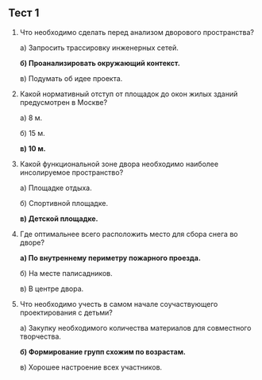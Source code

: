 ## Тест 1

1. Что необходимо сделать перед анализом дворового пространства?
    
    а) Запросить трассировку инженерных сетей.
    
    **б)  Проанализировать окружающий контекст.**
    
    в) Подумать об идее проекта.
    
2. Какой нормативный отступ от площадок до окон жилых зданий предусмотрен в Москве?
    
    а) 8 м.
    
    б) 15 м.
    
    **в) 10 м.**
    

1. Какой функциональной зоне двора необходимо наиболее инсолируемое пространство?
    
    а) Площадке отдыха.
    
    б) Спортивной площадке.
    
    **в) Детской площадке.**
    

1. Где оптимальнее всего расположить место для сбора снега во дворе?
    
    **а) По внутреннему периметру пожарного проезда.**
    
    б) На месте палисадников.
    
    в) В центре двора.
    
2. Что необходимо учесть в самом начале соучаствующего проектирования с детьми?
    
    а) Закупку необходимого количества материалов для совместного творчества.
    
    **б) Формирование групп схожим по возрастам.**
    
    в) Хорошее настроение всех участников.